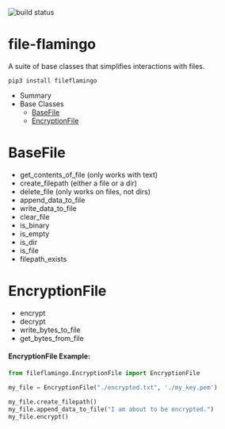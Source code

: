 ![build status](https://travis-ci.com/jgrugru/file-flamingo.svg?branch=main)

# file-flamingo
A suite of base classes that simplifies interactions with files.

```
pip3 install fileflamingo
```

* Summary
* Base Classes
  * [BaseFile](https://github.com/jgrugru/file-flamingo#BaseFile)
  * [EncryptionFile](https://github.com/jgrugru/file-flamingo#EncryptionFile)

# BaseFile
- get_contents_of_file (only works with text)
- create_filepath (either a file or a dir)
- delete_file (only works on files, not dirs)
- append_data_to_file
- write_data_to_file
- clear_file
- is_binary
- is_empty
- is_dir
- is_file
- filepath_exists

# EncryptionFile
- encrypt
- decrypt
- write_bytes_to_file
- get_bytes_from_file

#### EncryptionFile Example:
```python
from fileflamingo.EncryptionFile import EncryptionFile

my_file = EncryptionFile("./encrypted.txt", './my_key.pem')

my_file.create_filepath()
my_file.append_data_to_file("I am about to be encrypted.")
my_file.encrypt()
```